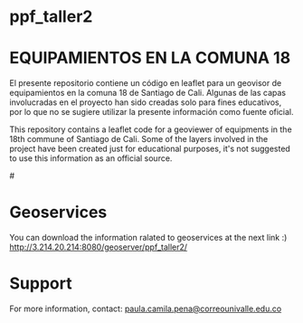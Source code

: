 # ppf_taller2
<h1>EQUIPAMIENTOS EN LA COMUNA 18</h1>
<p> El presente repositorio contiene un código en leaflet para un geovisor de equipamientos en la comuna 18 de Santiago de Cali. Algunas de las capas involucradas en el proyecto han sido creadas solo para fines educativos, por lo que no se sugiere utilizar la presente información como fuente oficial. </p>

<p>This repository contains a leaflet code for a geoviewer of equipments in the 18th commune of Santiago de Cali. Some of the layers involved in the project have been created just for educational purposes, it's not suggested to use this information as an official source. </p>
#

# Geoservices
You can download the information ralated to geoservices at the next link  :)
http://3.214.20.214:8080/geoserver/ppf_taller2/

# Support
For more information, contact: paula.camila.pena@correounivalle.edu.co
<p>
